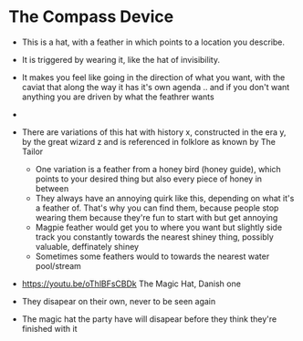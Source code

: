 # The Compass Device
- This is a hat, with a feather in which points to a location you describe. 
- It is triggered by wearing it, like the hat of invisibility.
- It makes you feel like going in the direction of what you want, with the caviat that along the way it has it's own agenda .. and if you don't want anything you are driven by what the feathrer wants
- 
- There are variations of this hat with history x, constructed in the era y, by the great wizard z and is referenced in folklore as known by The Tailor
  - One variation is a feather from a honey bird (honey guide), which points to your desired thing but also every piece of honey in between
  - They always have an annoying quirk like this, depending on what it's a feather of. That's why you can find them, because people stop wearing them because they're fun to start with but get annoying
  - Magpie feather would get you to where you want but slightly side track you constantly towards the nearest shiney thing, possibly valuable, deffinately shiney
  - Sometimes some feathers would to towards the nearest water pool/stream

- https://youtu.be/oThlBFsCBDk The Magic Hat, Danish one
- They disapear on their own, never to be seen again
- The magic hat the party have will disapear before they think they're finished with it

